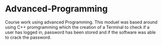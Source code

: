 # Advanced-Programming
Course work using advanced Programming. This moduel was based around using C++ promgramming which the creation of a Terminal to check if a user has logged in, password has been stored and if the software was able to crack the password.
